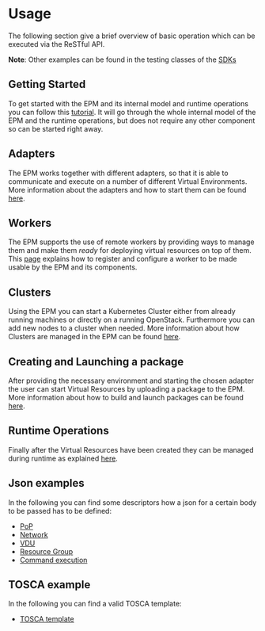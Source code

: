 # Usage

The following section give a brief overview of basic operation which can be executed via the ReSTful API. 

**Note**: Other examples can be found in the testing classes of the [SDKs][sdks]

## Getting Started

To get started with the EPM and its internal model and runtime operations you can follow this [tutorial][local_docker].
It will go through the whole internal model of the EPM and the runtime operations, but does not require any other 
component so can be started right away.

## Adapters

The EPM works together with different adapters, so that it is able to communicate and execute on a number of different 
Virtual Environments. More information about the adapters and how to start them can be found [here][adapters].

## Workers

The EPM supports the use of remote workers by providing ways to manage them and make them *ready* for deploying 
virtual resources on top of them. This [page][workers] explains how to register and configure a worker to be made usable
by the EPM and its components.

## Clusters

Using the EPM you can start a Kubernetes Cluster either from already running machines or directly on a running OpenStack.
Furthermore you can add new nodes to a cluster when needed. More information about how Clusters are managed in the EPM can be 
found [here][clusters].

## Creating and Launching a package

After providing the necessary environment and starting the chosen adapter the user can start Virtual Resources by 
uploading a package to the EPM. More information about how to build and launch packages can be found [here][package].

## Runtime Operations

Finally after the Virtual Resources have been created they can be managed during runtime as explained [here][runtime].

## Json examples

In the following you can find some descriptors how a json for a certain body to be passed has to be defined:

* [PoP][json_pop]
* [Network][json_network]
* [VDU][json_vdu]
* [Resource Group][json_resourcegroup] 
* [Command execution][json_command]

## TOSCA example

In the following you can find a valid TOSCA template:

* [TOSCA template][tosca_template]

[sdks]: sdks.md
[json_network]: ../../descriptors/json/network.json
[json_vdu]: ../../descriptors/json/vdu.json
[json_pop]: ../../descriptors/json/pop.json
[json_resourcegroup]: ../../descriptors/json/resource_group.json
[json_command]: ../../descriptors/json/command.json
[tosca_template]: ../../descriptors/tosca/service_template.yaml
[local_docker]: local_docker.md
[adapters]: adapters.md
[workers]: workers.md
[clusters]: clusters.md
[package]: package.md
[runtime]: runtime.md
